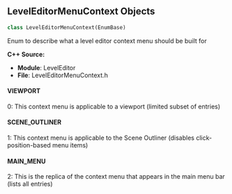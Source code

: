 ## LevelEditorMenuContext Objects

```python
class LevelEditorMenuContext(EnumBase)
```

Enum to describe what a level editor context menu should be built for

**C++ Source:**

- **Module**: LevelEditor
- **File**: LevelEditorMenuContext.h

<a id="unreal.LevelEditorMenuContext.VIEWPORT"></a>

#### VIEWPORT

0: This context menu is applicable to a viewport (limited subset of entries)

<a id="unreal.LevelEditorMenuContext.SCENE_OUTLINER"></a>

#### SCENE_OUTLINER

1: This context menu is applicable to the Scene Outliner (disables click-position-based menu items)

<a id="unreal.LevelEditorMenuContext.MAIN_MENU"></a>

#### MAIN_MENU

2: This is the replica of the context menu that appears in the main menu bar (lists all entries)

<a id="unreal.MovieSceneCaptureProtocolState"></a>